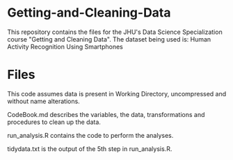 # Getting-and-Cleaning-Data

This repository contains the files for the JHU's Data Science Specialization course "Getting and Cleaning Data".
The dataset being used is: Human Activity Recognition Using Smartphones

# Files

This code assumes data is present in Working Directory, uncompressed and without name alterations.

CodeBook.md describes the variables, the data, transformations and procedures to clean up the data.

run_analysis.R contains the code to perform the analyses.

tidydata.txt is the output of the 5th step in run_analysis.R.
